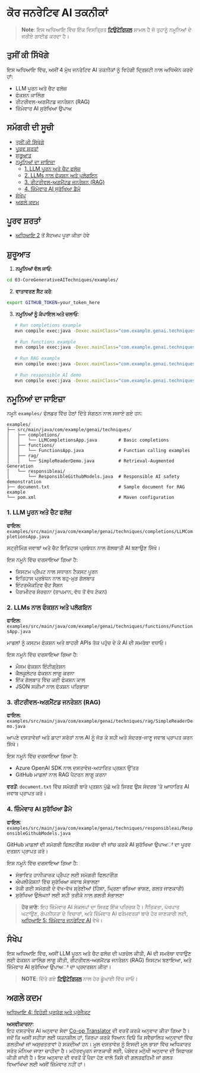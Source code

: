 <!--
CO_OP_TRANSLATOR_METADATA:
{
  "original_hash": "b8a372dfc3e3e7ad9261231a22fd79c0",
  "translation_date": "2025-07-25T09:17:32+00:00",
  "source_file": "03-CoreGenerativeAITechniques/README.md",
  "language_code": "pa"
}
-->
# ਕੋਰ ਜਨਰੇਟਿਵ AI ਤਕਨੀਕਾਂ

>**Note**: ਇਸ ਅਧਿਆਇ ਵਿੱਚ ਇੱਕ ਵਿਸਤ੍ਰਿਤ [**ਟਿਊਟੋਰਿਯਲ**](./TUTORIAL.md) ਸ਼ਾਮਲ ਹੈ ਜੋ ਤੁਹਾਨੂੰ ਨਮੂਨਿਆਂ ਦੇ ਜਰੀਏ ਗਾਈਡ ਕਰਦਾ ਹੈ।

## ਤੁਸੀਂ ਕੀ ਸਿੱਖੋਗੇ
ਇਸ ਅਧਿਆਇ ਵਿੱਚ, ਅਸੀਂ 4 ਮੁੱਖ ਜਨਰੇਟਿਵ AI ਤਕਨੀਕਾਂ ਨੂੰ ਵਿਹੰਗੀ ਦ੍ਰਿਸ਼ਟੀ ਨਾਲ ਅਧਿਐਨ ਕਰਦੇ ਹਾਂ:
- LLM ਪੂਰਨ ਅਤੇ ਚੈਟ ਫਲੋਜ਼
- ਫੰਕਸ਼ਨ ਕਾਲਿੰਗ
- ਰੀਟਰੀਵਲ-ਅਗਮੈਂਟਡ ਜਨਰੇਸ਼ਨ (RAG)
- ਜ਼ਿੰਮੇਵਾਰ AI ਸੁਰੱਖਿਆ ਉਪਾਅ

## ਸਮੱਗਰੀ ਦੀ ਸੂਚੀ

- [ਤੁਸੀਂ ਕੀ ਸਿੱਖੋਗੇ](../../../03-CoreGenerativeAITechniques)
- [ਪੂਰਵ ਸ਼ਰਤਾਂ](../../../03-CoreGenerativeAITechniques)
- [ਸ਼ੁਰੂਆਤ](../../../03-CoreGenerativeAITechniques)
- [ਨਮੂਨਿਆਂ ਦਾ ਜਾਇਜ਼ਾ](../../../03-CoreGenerativeAITechniques)
  - [1. LLM ਪੂਰਨ ਅਤੇ ਚੈਟ ਫਲੋਜ਼](../../../03-CoreGenerativeAITechniques)
  - [2. LLMs ਨਾਲ ਫੰਕਸ਼ਨ ਅਤੇ ਪਲੱਗਇਨ](../../../03-CoreGenerativeAITechniques)
  - [3. ਰੀਟਰੀਵਲ-ਅਗਮੈਂਟਡ ਜਨਰੇਸ਼ਨ (RAG)](../../../03-CoreGenerativeAITechniques)
  - [4. ਜ਼ਿੰਮੇਵਾਰ AI ਸੁਰੱਖਿਆ ਡੈਮੋ](../../../03-CoreGenerativeAITechniques)
- [ਸੰਖੇਪ](../../../03-CoreGenerativeAITechniques)
- [ਅਗਲੇ ਕਦਮ](../../../03-CoreGenerativeAITechniques)

## ਪੂਰਵ ਸ਼ਰਤਾਂ

- [ਅਧਿਆਇ 2](../../../02-SetupDevEnvironment) ਤੋਂ ਸੈਟਅਪ ਪੂਰਾ ਕੀਤਾ ਹੋਵੇ

## ਸ਼ੁਰੂਆਤ

1. **ਨਮੂਨਿਆਂ ਵੱਲ ਜਾਓ**:  
```bash
cd 03-CoreGenerativeAITechniques/examples/
```  
2. **ਵਾਤਾਵਰਣ ਸੈਟ ਕਰੋ**:  
```bash
export GITHUB_TOKEN=your_token_here
```  
3. **ਨਮੂਨਿਆਂ ਨੂੰ ਕੰਪਾਇਲ ਅਤੇ ਚਲਾਓ**:  
```bash
   # Run completions example
   mvn compile exec:java -Dexec.mainClass="com.example.genai.techniques.completions.LLMCompletionsApp"
   
   # Run functions example  
   mvn compile exec:java -Dexec.mainClass="com.example.genai.techniques.functions.FunctionsApp"
   
   # Run RAG example
   mvn compile exec:java -Dexec.mainClass="com.example.genai.techniques.rag.SimpleReaderDemo"
   
   # Run responsible AI demo
   mvn compile exec:java -Dexec.mainClass="com.example.genai.techniques.responsibleai.ResponsibleGithubModels"
   ```  

## ਨਮੂਨਿਆਂ ਦਾ ਜਾਇਜ਼ਾ

ਨਮੂਨੇ `examples/` ਫੋਲਡਰ ਵਿੱਚ ਹੇਠਾਂ ਦਿੱਤੇ ਸੰਗਠਨ ਨਾਲ ਸਜਾਏ ਗਏ ਹਨ:

```
examples/
├── src/main/java/com/example/genai/techniques/
│   ├── completions/
│   │   └── LLMCompletionsApp.java        # Basic completions 
│   ├── functions/
│   │   └── FunctionsApp.java             # Function calling examples
│   ├── rag/
│   │   └── SimpleReaderDemo.java         # Retrieval-Augmented Generation
│   └── responsibleai/
│       └── ResponsibleGithubModels.java  # Responsible AI safety demonstration
├── document.txt                          # Sample document for RAG example
└── pom.xml                               # Maven configuration
```  

### 1. LLM ਪੂਰਨ ਅਤੇ ਚੈਟ ਫਲੋਜ਼  
**ਫਾਇਲ**: `examples/src/main/java/com/example/genai/techniques/completions/LLMCompletionsApp.java`

ਸਟ੍ਰੀਮਿੰਗ ਜਵਾਬਾਂ ਅਤੇ ਚੈਟ ਇਤਿਹਾਸ ਪ੍ਰਬੰਧਨ ਨਾਲ ਗੱਲਬਾਤੀ AI ਬਣਾਉਣ ਸਿੱਖੋ।

ਇਸ ਨਮੂਨੇ ਵਿੱਚ ਦਰਸਾਇਆ ਗਿਆ ਹੈ:
- ਸਿਸਟਮ ਪ੍ਰੋੰਪਟ ਨਾਲ ਸਧਾਰਨ ਟੈਕਸਟ ਪੂਰਨ
- ਇਤਿਹਾਸ ਪ੍ਰਬੰਧਨ ਨਾਲ ਬਹੁ-ਮੁੜ ਗੱਲਬਾਤ
- ਇੰਟਰਐਕਟਿਵ ਚੈਟ ਸੈਸ਼ਨ
- ਪੈਰਾਮੀਟਰ ਸੰਰਚਨਾ (ਤਾਪਮਾਨ, ਵੱਧ ਤੋਂ ਵੱਧ ਟੋਕਨ)

### 2. LLMs ਨਾਲ ਫੰਕਸ਼ਨ ਅਤੇ ਪਲੱਗਇਨ  
**ਫਾਇਲ**: `examples/src/main/java/com/example/genai/techniques/functions/FunctionsApp.java`

ਮਾਡਲਾਂ ਨੂੰ ਕਸਟਮ ਫੰਕਸ਼ਨ ਅਤੇ ਬਾਹਰੀ APIs ਤੱਕ ਪਹੁੰਚ ਦੇ ਕੇ AI ਦੀ ਸਮਰੱਥਾ ਵਧਾਓ।

ਇਸ ਨਮੂਨੇ ਵਿੱਚ ਦਰਸਾਇਆ ਗਿਆ ਹੈ:
- ਮੌਸਮ ਫੰਕਸ਼ਨ ਇੰਟੀਗ੍ਰੇਸ਼ਨ
- ਕੈਲਕੂਲੇਟਰ ਫੰਕਸ਼ਨ ਲਾਗੂ ਕਰਨਾ  
- ਇੱਕ ਗੱਲਬਾਤ ਵਿੱਚ ਕਈ ਫੰਕਸ਼ਨ ਕਾਲ
- JSON ਸਕੀਮਾਂ ਨਾਲ ਫੰਕਸ਼ਨ ਪਰਿਭਾਸ਼ਾ

### 3. ਰੀਟਰੀਵਲ-ਅਗਮੈਂਟਡ ਜਨਰੇਸ਼ਨ (RAG)  
**ਫਾਇਲ**: `examples/src/main/java/com/example/genai/techniques/rag/SimpleReaderDemo.java`

ਆਪਣੇ ਦਸਤਾਵੇਜ਼ਾਂ ਅਤੇ ਡਾਟਾ ਸਰੋਤਾਂ ਨਾਲ AI ਨੂੰ ਜੋੜ ਕੇ ਸਹੀ ਅਤੇ ਸੰਦਰਭ-ਜਾਣੂ ਜਵਾਬ ਪ੍ਰਾਪਤ ਕਰਨ ਸਿੱਖੋ।

ਇਸ ਨਮੂਨੇ ਵਿੱਚ ਦਰਸਾਇਆ ਗਿਆ ਹੈ:
- Azure OpenAI SDK ਨਾਲ ਦਸਤਾਵੇਜ਼-ਅਧਾਰਿਤ ਪ੍ਰਸ਼ਨ ਉੱਤਰ
- GitHub ਮਾਡਲਾਂ ਨਾਲ RAG ਪੈਟਰਨ ਲਾਗੂ ਕਰਨਾ

**ਵਰਤੋਂ**: `document.txt` ਵਿੱਚ ਸਮੱਗਰੀ ਬਾਰੇ ਪ੍ਰਸ਼ਨ ਪੁੱਛੋ ਅਤੇ ਸਿਰਫ ਉਸ ਸੰਦਰਭ 'ਤੇ ਆਧਾਰਿਤ AI ਜਵਾਬ ਪ੍ਰਾਪਤ ਕਰੋ।

### 4. ਜ਼ਿੰਮੇਵਾਰ AI ਸੁਰੱਖਿਆ ਡੈਮੋ  
**ਫਾਇਲ**: `examples/src/main/java/com/example/genai/techniques/responsibleai/ResponsibleGithubModels.java`

GitHub ਮਾਡਲਾਂ ਦੀ ਸਮੱਗਰੀ ਫਿਲਟਰੀੰਗ ਸਮਰੱਥਾ ਦੀ ਜਾਂਚ ਕਰਕੇ AI ਸੁਰੱਖਿਆ ਉਪਾਅਾਂ ਦਾ ਪੂਰਵ ਦਰਸ਼ਨ ਪ੍ਰਾਪਤ ਕਰੋ।

ਇਸ ਨਮੂਨੇ ਵਿੱਚ ਦਰਸਾਇਆ ਗਿਆ ਹੈ:
- ਸੰਭਾਵਿਤ ਹਾਨੀਕਾਰਕ ਪ੍ਰੋੰਪਟ ਲਈ ਸਮੱਗਰੀ ਫਿਲਟਰੀੰਗ
- ਐਪਲੀਕੇਸ਼ਨਾਂ ਵਿੱਚ ਸੁਰੱਖਿਆ ਜਵਾਬ ਸੰਭਾਲਣਾ
- ਰੋਕੀ ਗਈ ਸਮੱਗਰੀ ਦੇ ਵੱਖ-ਵੱਖ ਸ਼੍ਰੇਣੀਆਂ (ਹਿੰਸਾ, ਘ੍ਰਿਣਾ ਭਰਿਆ ਭਾਸ਼ਣ, ਗਲਤ ਜਾਣਕਾਰੀ)
- ਸੁਰੱਖਿਆ ਉਲੰਘਨਾਂ ਲਈ ਸਹੀ ਤਰੀਕੇ ਨਾਲ ਗਲਤੀ ਸੰਭਾਲਣਾ

> **ਹੋਰ ਜਾਣੋ**: ਇਹ ਜ਼ਿੰਮੇਵਾਰ AI ਸੰਕਲਪਾਂ ਦਾ ਸਿਰਫ਼ ਇੱਕ ਪਰਿਚਯ ਹੈ। ਨੈਤਿਕਤਾ, ਪੱਖਪਾਤ ਘਟਾਉਣ, ਗੋਪਨੀਯਤਾ ਦੇ ਵਿਚਾਰਾਂ, ਅਤੇ ਜ਼ਿੰਮੇਵਾਰ AI ਫਰੇਮਵਰਕਾਂ ਬਾਰੇ ਹੋਰ ਜਾਣਕਾਰੀ ਲਈ, [ਅਧਿਆਇ 5: ਜ਼ਿੰਮੇਵਾਰ ਜਨਰੇਟਿਵ AI](../05-ResponsibleGenAI/README.md) ਵੇਖੋ।

## ਸੰਖੇਪ

ਇਸ ਅਧਿਆਇ ਵਿੱਚ, ਅਸੀਂ LLM ਪੂਰਨ ਅਤੇ ਚੈਟ ਫਲੋਜ਼ ਦੀ ਪੜਚੋਲ ਕੀਤੀ, AI ਦੀ ਸਮਰੱਥਾ ਵਧਾਉਣ ਲਈ ਫੰਕਸ਼ਨ ਕਾਲਿੰਗ ਲਾਗੂ ਕੀਤੀ, ਰੀਟਰੀਵਲ-ਅਗਮੈਂਟਡ ਜਨਰੇਸ਼ਨ (RAG) ਸਿਸਟਮ ਬਣਾਇਆ, ਅਤੇ ਜ਼ਿੰਮੇਵਾਰ AI ਸੁਰੱਖਿਆ ਉਪਾਅਾਂ ਦਾ ਪ੍ਰਦਰਸ਼ਨ ਕੀਤਾ।

> **NOTE**: ਦਿੱਤੇ ਗਏ [**ਟਿਊਟੋਰਿਯਲ**](./TUTORIAL.md) ਨਾਲ ਹੋਰ ਡੂੰਘਾਈ ਵਿੱਚ ਜਾਓ।

## ਅਗਲੇ ਕਦਮ

[ਅਧਿਆਇ 4: ਵਿਹੰਗੀ ਪ੍ਰਯੋਗ ਅਤੇ ਪ੍ਰੋਜੈਕਟ](../04-PracticalSamples/README.md)

**ਅਸਵੀਕਾਰਨਾ**:  
ਇਹ ਦਸਤਾਵੇਜ਼ AI ਅਨੁਵਾਦ ਸੇਵਾ [Co-op Translator](https://github.com/Azure/co-op-translator) ਦੀ ਵਰਤੋਂ ਕਰਕੇ ਅਨੁਵਾਦ ਕੀਤਾ ਗਿਆ ਹੈ। ਜਦੋਂ ਕਿ ਅਸੀਂ ਸਹੀਤਾ ਲਈ ਯਤਨਸ਼ੀਲ ਹਾਂ, ਕਿਰਪਾ ਕਰਕੇ ਧਿਆਨ ਦਿਓ ਕਿ ਸਵੈਚਾਲਿਤ ਅਨੁਵਾਦਾਂ ਵਿੱਚ ਗਲਤੀਆਂ ਜਾਂ ਅਸੁਚਤਤਾਵਾਂ ਹੋ ਸਕਦੀਆਂ ਹਨ। ਮੂਲ ਦਸਤਾਵੇਜ਼ ਨੂੰ ਇਸਦੀ ਮੂਲ ਭਾਸ਼ਾ ਵਿੱਚ ਅਧਿਕਾਰਤ ਸਰੋਤ ਮੰਨਿਆ ਜਾਣਾ ਚਾਹੀਦਾ ਹੈ। ਮਹੱਤਵਪੂਰਨ ਜਾਣਕਾਰੀ ਲਈ, ਪੇਸ਼ੇਵਰ ਮਨੁੱਖੀ ਅਨੁਵਾਦ ਦੀ ਸਿਫਾਰਸ਼ ਕੀਤੀ ਜਾਂਦੀ ਹੈ। ਇਸ ਅਨੁਵਾਦ ਦੀ ਵਰਤੋਂ ਤੋਂ ਪੈਦਾ ਹੋਣ ਵਾਲੇ ਕਿਸੇ ਵੀ ਗਲਤਫਹਿਮੀ ਜਾਂ ਗਲਤ ਵਿਆਖਿਆ ਲਈ ਅਸੀਂ ਜ਼ਿੰਮੇਵਾਰ ਨਹੀਂ ਹਾਂ।